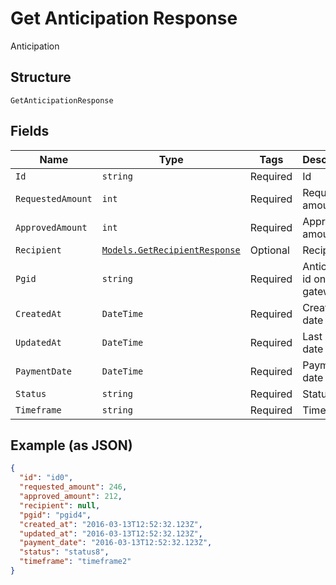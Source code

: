 
# Get Anticipation Response

Anticipation

## Structure

`GetAnticipationResponse`

## Fields

| Name | Type | Tags | Description |
|  --- | --- | --- | --- |
| `Id` | `string` | Required | Id |
| `RequestedAmount` | `int` | Required | Requested amount |
| `ApprovedAmount` | `int` | Required | Approved amount |
| `Recipient` | [`Models.GetRecipientResponse`](/doc/models/get-recipient-response.md) | Optional | Recipient |
| `Pgid` | `string` | Required | Anticipation id on the gateway |
| `CreatedAt` | `DateTime` | Required | Creation date |
| `UpdatedAt` | `DateTime` | Required | Last update date |
| `PaymentDate` | `DateTime` | Required | Payment date |
| `Status` | `string` | Required | Status |
| `Timeframe` | `string` | Required | Timeframe |

## Example (as JSON)

```json
{
  "id": "id0",
  "requested_amount": 246,
  "approved_amount": 212,
  "recipient": null,
  "pgid": "pgid4",
  "created_at": "2016-03-13T12:52:32.123Z",
  "updated_at": "2016-03-13T12:52:32.123Z",
  "payment_date": "2016-03-13T12:52:32.123Z",
  "status": "status8",
  "timeframe": "timeframe2"
}
```

